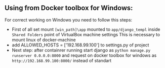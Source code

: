
## Using from Docker toolbox for Windows:

For correct working on Windows you need to follow this steps:

- First of all set mount `[win_path]\app` mounted to `app/django_templ` inside `Shared Folders` point of VirtualBox machine settings
This is necessary to mount linux of docker-machine
- add ALLOWED_HOSTS = ['192.168.99.100'] to settings.py of project
- Next step: after containrer running start django as `python manage.py runserver 0.0.0.0:8000` and 
request on docker toolbox for windows as `http://192.168.99.100:8000/` instead of standart 
